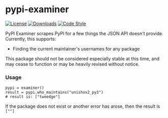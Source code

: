 # pypi-examiner

[![License](https://img.shields.io/github/license/tweedge/pypi-examiner)](https://github.com/tweedge/pypi-examiner)
[![Downloads](https://img.shields.io/pypi/dm/pypi-examiner)](https://pypi.org/project/pypi-examiner/)
[![Code Style](https://img.shields.io/badge/code%20style-black-black)](https://github.com/psf/black)

PyPI Examiner scrapes PyPI for a few things the JSON API doesn't provide. Currently, this supports:

* Finding the current maintainer's usernames for any package

This package should not be considered especially stable at this time, and may cease to function or may be heavily revised without notice.

### Usage

```
pypi = examiner()
result = pypi.who_maintains("unishox2_py3")
# result is: ["tweedge"]
```

If the package does not exist or another error has arose, then the result is `[""]`